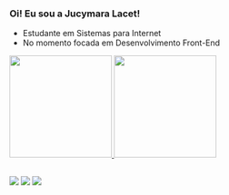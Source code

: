 ### Oi! Eu sou a Jucymara Lacet!

- Estudante em Sistemas para Internet
- No momento focada em Desenvolvimento Front-End

 <div>
  <a href="https://github.com/jucylacet">
  <img height="180em" src="https://github-readme-stats.vercel.app/api?username=jucylacet&show_icons=true&theme=dracula&include_all_commits=true&count_private=true"/>
  <img height="180em" src="https://github-readme-stats.vercel.app/api/top-langs/?username=jucylacet&layout=compact&langs_count=16&theme=dracula"/>
</div>

  ##
 
<div> 
  <a href="https://instagram.com/jucylacet" target="_blank"><img src="https://img.shields.io/badge/-Instagram-%23E4405F?style=for-the-badge&logo=instagram&logoColor=white" target="_blank"></a>
 <a href="https://discord.gg/JucyLacet#8611" target="_blank"><img src="https://img.shields.io/badge/Discord-7289DA?style=for-the-badge&logo=discord&logoColor=white" target="_blank"></a> 
  <a href="https://www.linkedin.com/in/jucymara-lacet/" target="_blank"><img src="https://img.shields.io/badge/-LinkedIn-%230077B5?style=for-the-badge&logo=linkedin&logoColor=white" target="_blank"></a> 
</div>



